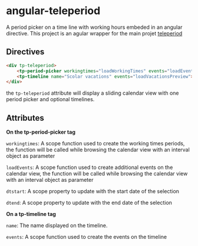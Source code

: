 # angular-teleperiod
A period picker on a time line with working hours embeded in an angular directive.
This project is an agular wrapper for the main projet [teleperiod](https://github.com/polo2ro/teleperiod)


Directives
----------

```html
<div tp-teleperiod>
    <tp-period-picker workingtimes="loadWorkingTimes" events="loadEvents" dtstart="selected.dtstart" dtend="selected.dtend"></tp-period-picker>
    <tp-timeline name="Scolar vacations" events="loadVacationsPreview"></tp-timeline>
</div>
```

the `tp-teleperiod` attribute will display a sliding calendar view with one period picker and optional timelines.


Attributes
----------

__On the tp-period-picker tag__

`workingtimes`:
A scope function used to create the working times periods, the function will be called while browsing the calendar view with an interval object as parameter

`loadEvents`:
A scope function used to create additional events on the calendar view, the function will be called while browsing the calendar view with an interval object as parameter

`dtstart`:
A scope property to update with the start date of the selection

`dtend`:
A scope property to update with the end date of the selection


__On a tp-timeline tag__

`name`:
The name displayed on the timeline.

`events`:
A scope function used to create the events on the timeline
